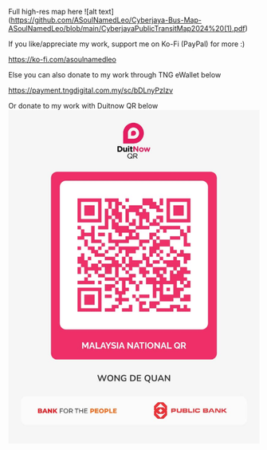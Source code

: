 Full high-res map here
![alt text] (https://github.com/ASoulNamedLeo/Cyberjaya-Bus-Map-ASoulNamedLeo/blob/main/CyberjayaPublicTransitMap2024%20(1).pdf) 

If you like/appreciate my work, support me on Ko-Fi (PayPal) for more :)

https://ko-fi.com/asoulnamedleo

Else you can also donate to my work through TNG eWallet below

https://payment.tngdigital.com.my/sc/bDLnyPzIzv 

Or donate to my work with Duitnow QR below
![alt text](https://github.com/ASoulNamedLeo/Cyberjaya-Bus-Map-ASoulNamedLeo/blob/main/Support%20my%20work%20through%20Duitnow%20QR.jpg) 
